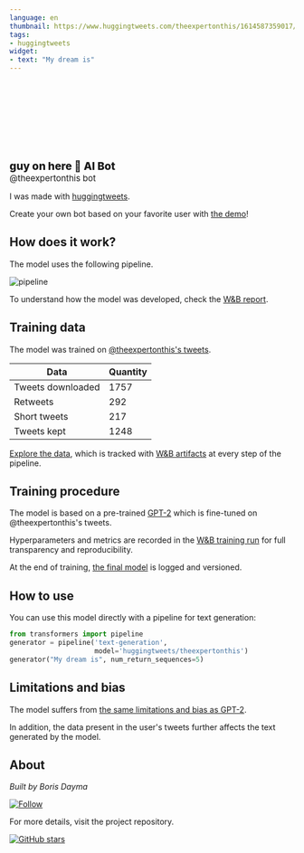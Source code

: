 ```yaml
---
language: en
thumbnail: https://www.huggingtweets.com/theexpertonthis/1614587359017/predictions.png
tags:
- huggingtweets
widget:
- text: "My dream is"
---
```


<div>
<div style="width: 132px; height:132px; border-radius: 50%; background-size: cover; background-image: url('https://pbs.twimg.com/profile_images/1344390064521011207/iAoKHT0__400x400.jpg')">
</div>
<div style="margin-top: 8px; font-size: 19px; font-weight: 800">guy on here 🤖 AI Bot </div>
<div style="font-size: 15px">@theexpertonthis bot</div>
</div>

I was made with [huggingtweets](https://github.com/borisdayma/huggingtweets).

Create your own bot based on your favorite user with [the demo](https://colab.research.google.com/github/borisdayma/huggingtweets/blob/master/huggingtweets-demo.ipynb)!

## How does it work?

The model uses the following pipeline.

![pipeline](https://github.com/borisdayma/huggingtweets/blob/master/img/pipeline.png?raw=true)

To understand how the model was developed, check the [W&B report](https://app.wandb.ai/wandb/huggingtweets/reports/HuggingTweets-Train-a-model-to-generate-tweets--VmlldzoxMTY5MjI).

## Training data

The model was trained on [@theexpertonthis's tweets](https://twitter.com/theexpertonthis).

| Data | Quantity |
| --- | --- |
| Tweets downloaded | 1757 |
| Retweets | 292 |
| Short tweets | 217 |
| Tweets kept | 1248 |

[Explore the data](https://wandb.ai/wandb/huggingtweets/runs/23d3yg55/artifacts), which is tracked with [W&B artifacts](https://docs.wandb.com/artifacts) at every step of the pipeline.

## Training procedure

The model is based on a pre-trained [GPT-2](https://huggingface.co/gpt2) which is fine-tuned on @theexpertonthis's tweets.

Hyperparameters and metrics are recorded in the [W&B training run](https://wandb.ai/wandb/huggingtweets/runs/20wokxbt) for full transparency and reproducibility.

At the end of training, [the final model](https://wandb.ai/wandb/huggingtweets/runs/20wokxbt/artifacts) is logged and versioned.

## How to use

You can use this model directly with a pipeline for text generation:

```python
from transformers import pipeline
generator = pipeline('text-generation',
                     model='huggingtweets/theexpertonthis')
generator("My dream is", num_return_sequences=5)
```

## Limitations and bias

The model suffers from [the same limitations and bias as GPT-2](https://huggingface.co/gpt2#limitations-and-bias).

In addition, the data present in the user's tweets further affects the text generated by the model.

## About

*Built by Boris Dayma*

[![Follow](https://img.shields.io/twitter/follow/borisdayma?style=social)](https://twitter.com/intent/follow?screen_name=borisdayma)

For more details, visit the project repository.

[![GitHub stars](https://img.shields.io/github/stars/borisdayma/huggingtweets?style=social)](https://github.com/borisdayma/huggingtweets)
